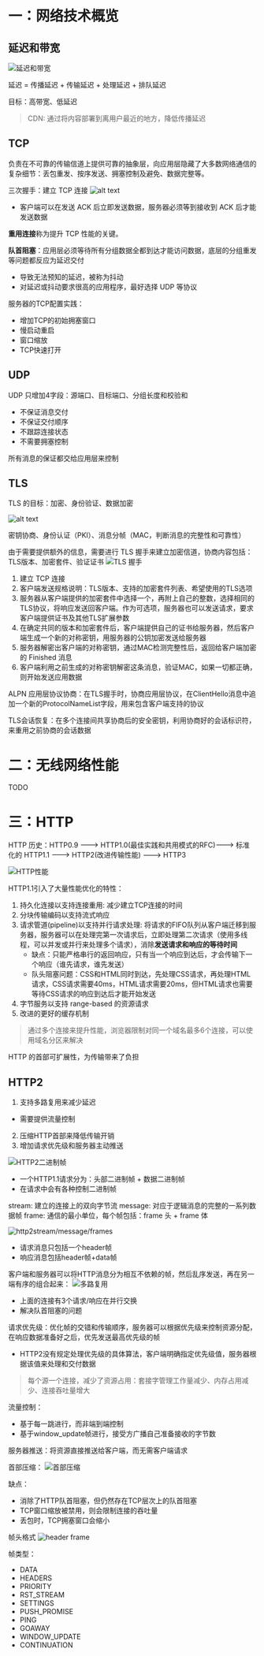 # 一：网络技术概览
## 延迟和带宽
![延迟和带宽](/images/2024-11-11-Hight-performance-brower-networking/image-4.png)

延迟 = 传播延迟 + 传输延迟 + 处理延迟 + 排队延迟

目标：高带宽、低延迟
> CDN: 通过将内容部署到离用户最近的地方，降低传播延迟

## TCP
负责在不可靠的传输信道上提供可靠的抽象层，向应用层隐藏了大多数网络通信的复杂细节：丢包重发、按序发送、拥塞控制及避免、数据完整等。

三次握手：建立 TCP 连接
![alt text](/images/2024-11-11-Hight-performance-brower-networking/image-5.png)

- 客户端可以在发送 ACK 后立即发送数据，服务器必须等到接收到 ACK 后才能发送数据

**重用连接**称为提升 TCP 性能的关键。

**队首阻塞**：应用层必须等待所有分组数据全都到达才能访问数据，底层的分组重发等问题都反应为延迟交付
- 导致无法预知的延迟，被称为抖动
- 对延迟或抖动要求很高的应用程序，最好选择 UDP 等协议

服务器的TCP配置实践：
- 增加TCP的初始拥塞窗口
- 慢启动重启
- 窗口缩放
- TCP快速打开

## UDP
UDP 只增加4字段：源端口、目标端口、分组长度和校验和
- 不保证消息交付
- 不保证交付顺序
- 不跟踪连接状态
- 不需要拥塞控制

所有消息的保证都交给应用层来控制
## TLS
TLS 的目标：加密、身份验证、数据加密

![alt text](/images/2024-11-11-Hight-performance-brower-networking/image-5.png)

密钥协商、身份认证（PKI）、消息分帧（MAC，判断消息的完整性和可靠性）

由于需要提供额外的信息，需要进行 TLS 握手来建立加密信道，协商内容包括：TLS版本、加密套件、验证证书
![TLS 握手](/images/2024-11-11-Hight-performance-brower-networking/image-7.png)
1. 建立 TCP 连接
2. 客户端发送规格说明：TLS版本、支持的加密套件列表、希望使用的TLS选项
3. 服务器从客户端提供的加密套件中选择一个，再附上自己的整数，选择相同的TLS协议，将响应发送回客户端。作为可选项，服务器也可以发送请求，要求客户端提供证书及其他TLS扩展参数
4. 在确定共同的版本和加密套件后，客户端提供自己的证书给服务器，然后客户端生成一个新的对称密钥，用服务器的公钥加密发送给服务器
5. 服务器解密出客户端的对称密钥，通过MAC检测完整性后，返回给客户端加密的 Finished 消息
6. 客户端利用之前生成的对称密钥解密这条消息，验证MAC，如果一切都正确，则开始发送应用数据

ALPN 应用层协议协商：在TLS握手时，协商应用层协议，在ClientHello消息中追加一个新的ProtocolNameList字段，用来包含客户端支持的协议

TLS会话恢复：在多个连接间共享协商后的安全密钥，利用协商好的会话标识符，来重用之前协商的会话数据


# 二：无线网络性能
TODO

# 三：HTTP
HTTP 历史：HTTP0.9 ---> HTTP1.0(最佳实践和共用模式的RFC)---> 标准化的 HTTP1.1 ---> HTTP2(改进传输性能) ---> HTTP3

![HTTP性能](/images/2024-11-11-Hight-performance-brower-networking/image-8.png)


HTTP1.1引入了大量性能优化的特性：
1. 持久化连接以支持连接重用: 减少建立TCP连接的时间
2. 分块传输编码以支持流式响应
3. 请求管道(pipeline)以支持并行请求处理: 将请求的FIFO队列从客户端迁移到服务器，服务器可以在处理完第一次请求后，立即处理第二次请求（使用多线程，可以并发或并行来处理多个请求），消除**发送请求和响应的等待时间**
    - 缺点：只能严格串行的返回响应，只有当一个响应到达后，才会传输下一个响应（谁先请求，谁先发送）
    - 队头阻塞问题：CSS和HTML同时到达，先处理CSS请求，再处理HTML请求，CSS请求需要40ms，HTML请求需要20ms，但HTML请求也需要等待CSS请求的响应到达后才能开始发送
4. 字节服务以支持 range-based 的资源请求
5. 改进的更好的缓存机制

> 通过多个连接来提升性能，浏览器限制对同一个域名最多6个连接，可以使用域名分区来解决

HTTP 的首部可扩展性，为传输带来了负担
## HTTP2

1. 支持多路复用来减少延迟
- 需要提供流量控制
2. 压缩HTTP首部来降低传输开销
3. 增加请求优先级和服务器主动推送

![HTTP2二进制帧](/images/2024-11-11-Hight-performance-brower-networking/image-9.png)
- 一个HTTP1.1请求分为：头部二进制帧 + 数据二进制帧
- 在请求中会有各种控制二进制帧

stream: 建立的连接上的双向字节流
message: 对应于逻辑消息的完整的一系列数据帧
frame: 通信的最小单位，每个帧包括：frame 头 + frame 体

![http2stream/message/frames](/images/2024-11-11-Hight-performance-brower-networking/image-10.png)
- 请求消息只包括一个header帧
- 响应消息包括header帧+data帧

客户端和服务器可以将HTTP消息分为相互不依赖的帧，然后乱序发送，再在另一端有序的组合起来：
![多路复用](/images/2024-11-11-Hight-performance-brower-networking/image-11.png)
- 上面的连接有3个请求/响应在并行交换
- 解决队首阻塞的问题

请求优先级：优化帧的交错和传输顺序，服务器可以根据优先级来控制资源分配，在响应数据准备好之后，优先发送最高优先级的帧
- HTTP2没有规定处理优先级的具体算法，客户端明确指定优先级值，服务器根据该值来处理和交付数据

> 每个源一个连接，减少了资源占用：套接字管理工作量减少、内存占用减少、连接吞吐量增大

流量控制：
- 基于每一跳进行，而非端到端控制
- 基于window_update帧进行，接受方广播自己准备接收的字节数

服务器推送：将资源直接推送给客户端，而无需客户端请求

首部压缩：
![首部压缩](/images/2024-11-11-Hight-performance-brower-networking/image-12.png)


缺点：
- 消除了HTTP队首阻塞，但仍然存在TCP层次上的队首阻塞
- TCP窗口缩放被禁用，则会限制连接的吞吐量
- 丢包时，TCP拥塞窗口会缩小


帧头格式
![header frame](/images/2024-11-11-Hight-performance-brower-networking/image-13.png)

帧类型：
- DATA
- HEADERS
- PRIORITY
- RST_STREAM
- SETTINGS
- PUSH_PROMISE
- PING
- GOAWAY
- WINDOW_UPDATE
- CONTINUATION

